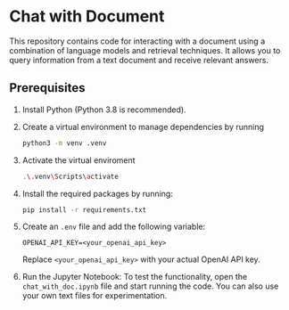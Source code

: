 # Chat with Document
This repository contains code for interacting with a document using a combination of language models and retrieval techniques. It allows you to query information from a text document and receive relevant answers.

## Prerequisites
1. Install Python (Python 3.8 is recommended).
2. Create a virtual environment to manage dependencies by running 
	```sh
	python3 -m venv .venv
	```
3. Activate the virtual enviroment
	```sh
	.\.venv\Scripts\activate
	```
4. Install the required packages by running:
	```sh
	pip install -r requirements.txt
	```

5. Create an `.env` file and add the following variable:
	```
	OPENAI_API_KEY=<your_openai_api_key>
	```
	Replace `<your_openai_api_key>` with your actual OpenAI API key.
6. Run the Jupyter Notebook: To test the functionality, open the `chat_with_doc.ipynb` file and start running the code. You can also use your own text files for experimentation.
